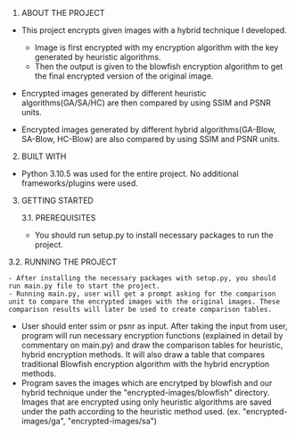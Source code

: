 1. ABOUT THE PROJECT

- This project encrypts given images with a hybrid technique I developed.
  - Image is first encrypted with my encryption algorithm with the key generated by heuristic algorithms.
  - Then the output is given to the blowfish encryption algorithm to get the final encrypted version of the original image.

- Encrypted images generated by different heuristic algorithms(GA/SA/HC) are then compared by using SSIM and PSNR units.
- Encrypted images generated by different hybrid algorithms(GA-Blow, SA-Blow, HC-Blow) are also compared by using SSIM and PSNR units.

2. BUILT WITH

- Python 3.10.5 was used for the entire project. No additional frameworks/plugins were used.

3. GETTING STARTED

   3.1. PREREQUISITES

    - You should run setup.py to install necessary packages to run the project.

  3.2. RUNNING THE PROJECT

    - After installing the necessary packages with setup.py, you should run main.py file to start the project.
    - Running main.py, user will get a prompt asking for the comparison unit to compare the encrypted images with the original images. These comparison results will later be used to create comparison tables.
- User should enter ssim or psnr as input. After taking the input from user, program will run necessary encryption functions (explained in detail by commentary on main.py) and draw the comparison tables for heuristic, hybrid encryption methods. It will also draw a table that compares traditional Blowfish encryption algorithm with the hybrid encryption methods.
- Program saves the images which are encrytped by blowfish and our hybrid technique under the "encrypted-images/blowfish" directory. Images that are encrypted using only heuristic algorithms are saved under the path according to the heuristic method used.
  (ex. "encrypted-images/ga", "encrypted-images/sa")
